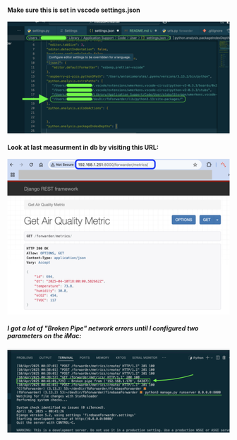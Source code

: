 #### Make sure this is set in vscode settings.json

![settings.json](/images/001.png)

#### Look at last measurment in db by visiting this URL:

![Latest measurement](/images/03.png)

##### I got a lot of "Broken Pipe" network errors until I configured two parameters on the iMac:

![Broken Pipe Error](/images/04.png)